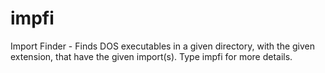 # impfi
Import Finder - Finds DOS executables in a given directory, with the given extension, that have the given import(s).
Type impfi for more details.
